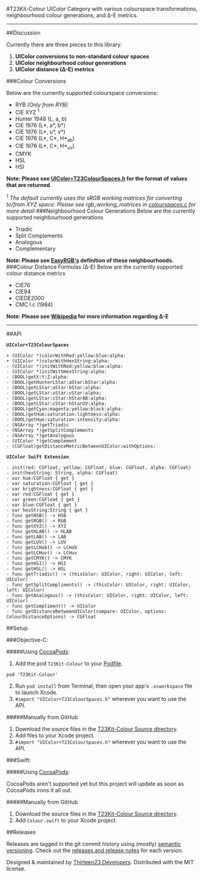 #T23Kit-Colour
UIColor Category with various colourspace transformations, neighbourhood colour generations, and ∆-E metrics.
_______________
##Discussion

Currently there are three pieces to this library:

1. **UIColor conversions to non-standard colour spaces**
2. **UIColor neighbourhood colour generations**
3. **UIColor distance (∆-E) metrics**

###Colour Conversions

Below are the currently supported colourspace conversions:
*   RYB *(Only from RYB)*
*   CIE XYZ <sup>1</sup>
*   Hunter 1948 (L, a, b)
*   CIE 1976 (L\*, a\*, b\*)
*   CIE 1976 (L\*, u\*, v\*) 
*   CIE 1976 (L\*, C\*, H\*<sub>ab</sub>)
*   CIE 1976 (L\*, C\*, H\*<sub>uv</sub>)
*   CMYK
*   HSL
*   HSI

**Note: Please see [UIColor+T23ColourSpaces.h](https://github.com/thirteen23/T23Kit-Colour/blob/master/T23Kit-Colour/UIColor%2BT23ColourSpaces.h) for the format of values that are returned.**

*<sup>1</sup> The default currently uses the sRGB working matrices for converting to/from XYZ space. Please see rgb_working_matrices in [colourspaces.c](https://github.com/thirteen23/T23Kit-Colour/blob/master/T23Kit-Colour/colourspaces.c) for more detail*
###Neighbourhood Colour Generations
Below are the currently supported neighbourhood generations
*   Triadic
*   Split Complements
*   Analogous
*   Complementary

**Note: Please see [EasyRGB's](http://www.easyrgb.com/index.php?X=WEEL) definition of these neighbourhoods.**
###Colour Distance Formulas (∆-E)
Below are the currently supported colour distance metrics
*   CIE76
*   CIE94
*   CIEDE2000
*   CMC l:c (1984)

**Note: Please see [Wikipedia](http://en.wikipedia.org/wiki/Color_difference) for more information regarding ∆-E**
_______________

##API

**`UIColor+T23ColourSpaces`**

	+ (UIColor *)colorWithRed:yellow:blue:alpha:
	+ (UIColor *)colorWithHexString:alpha:
	- (UIColor *)initWithRed:yellow:blue:alpha:
	- (UIColor *)initWithHexString:alpha:
	- (BOOL)getX:Y:Z:alpha:
	- (BOOL)getHunterLStar:aStar:bStar:alpha:
	- (BOOL)getLStar:aStar:bStar:alpha:
	- (BOOL)getLStar:uStar:vStar:alpha:
	- (BOOL)getLStar:cStar:hStarAB:alpha:
	- (BOOL)getLStar:cStar:hStarUV:alpha:
	- (BOOL)getCyan:magenta:yellow:black:alpha:
	- (BOOL)getHue:saturation:lightness:alpha:
	- (BOOL)getHue:saturation:intensity:alpha:
	- (NSArray *)getTriadic
	- (NSArray *)getSplitComplements
	- (NSArray *)getAnalogous
	- (UIColor *)getComplement
	- (CGFloat)getDistanceMetricBetweenUIColor:withOptions:

**`UIColor Swift Extension`**

	- init(red: CGFloat, yellow: CGFloat, blue: CGFloat, alpha: CGFloat)
	- init(hexString: String, alpha: CGFloat)
	- var hue:CGFloat { get }
	- var saturation:CGFloat { get }
	- var brightness:CGFloat { get }
	- var red:CGFloat { get }
	- var green:CGFloat { get }
	- var blue:CGFloat { get }
	- var hexString:String { get }
	- func getHSB() -> HSB
	- func getRGB() -> RGB
	- func getXYZ() -> XYZ
	- func getHLAB() -> HLAB
	- func getLAB() -> LAB
	- func getLUV() -> LUV
	- func getLCHab() -> LCHab
	- func getLCHuv() -> LCHuv
	- func getCMYK() -> CMYK
	- func getHSI() -> HSI
	- func getHSL() -> HSL
	- func getTriadic() -> (thisColor: UIColor, right: UIColor, left: UIColor)
	- func getSplitCompliments() -> (thisColor: UIColor, right: UIColor, left: UIColor)
	- func getAnalogous() -> (thisColor: UIColor, right: UIColor, left: UIColor)
	- func getCompliment() -> UIColor
	- func getDistanceBetweenUIColor(compare: UIColor, options: ColourDistanceOptions) -> CGFloat

##Setup

###Objective-C:

#####Using [CocoaPods](http://cocoapods.org):

1.	Add the pod `T23Kit-Colour` to your [Podfile](http://guides.cocoapods.org/using/the-podfile.html).

`pod 'T23Kit-Colour'`

2.	Run `pod install` from Terminal, then open your app's `.xcworkspace` file to launch Xcode.
3.	`#import "UIColor+T23ColourSpaces.h"` wherever you want to use the API.

#####Manually from GitHub

1.	Download the source files in the [T23Kit-Colour Source directory](https://github.com/thirteen23/T23Kit-Colour/tree/master/T23Kit-Colour).
2.	Add files to your Xcode project.
3.	`#import "UIColor+T23ColourSpaces.h"` wherever you want to use the API.

###Swift:

#####Using [CocoaPods](http://cocoapods.org):

CocoaPods aren't supported yet but this project will update as soon as CocoaPods irons it all out.

#####Manually from GitHub

1.	Download the source files in the [T23Kit-Colour Source directory](https://github.com/thirteen23/T23Kit-Colour/tree/master/T23Kit-Colour).
2.	Add `Colour.swift` to your Xcode project.

##Releases

Releases are tagged in the git commit history using (mostly) [semantic versioning](http://semver.org). Check out the [releases and release notes](https://github.com/thirteen23/T23Kit-Colour/blob/master/RELEASE) for each version.


Designed & maintained by [Thirteen23 Developers](mailto:dev@thirteen23.com). Distributed with the MIT license.
